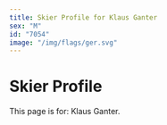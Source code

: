 ```yaml
---
title: Skier Profile for Klaus Ganter
sex: "M"
id: "7054"
image: "/img/flags/ger.svg" 
---
```


# Skier Profile

This page is for: Klaus Ganter.
    